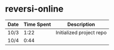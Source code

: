 # reversi-online

|Date|Time Spent|Description|
|---|---|---|
|10/3|1:22|Initialized project repo|
|10/4|0:44||

